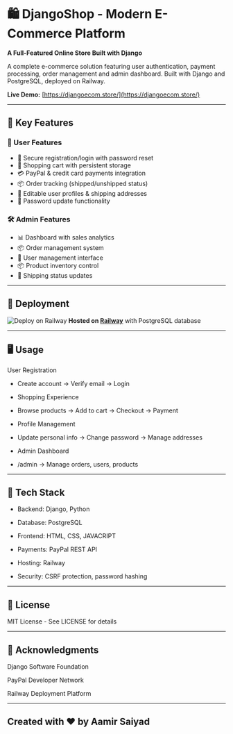 # 🛍️ DjangoShop - Modern E-Commerce Platform  
**A Full-Featured Online Store Built with Django**  


A complete e-commerce solution featuring user authentication, payment processing, order management and admin dashboard. Built with Django and PostgreSQL, deployed on Railway.

**Live Demo:** [https://djangoecom.store/](https://djangoecom.store/)

---

## 🌟 Key Features  
### 👤 User Features  
- 🔐 Secure registration/login with password reset
- 🛒 Shopping cart with persistent storage
- 💳 PayPal & credit card payments integration
- 📦 Order tracking (shipped/unshipped status)
- 📝 Editable user profiles & shipping addresses
- 🔄 Password update functionality

### 🛠️ Admin Features  
- 📊 Dashboard with sales analytics
- 📦 Order management system
- 👥 User management interface
- 📦 Product inventory control
- 🚚 Shipping status updates

---

## 🚀 Deployment  
![Deploy on Railway](https://railway.app/button.svg)
**Hosted on [Railway](https://railway.app)** with PostgreSQL database

---

## 🖥️ Usage
User Registration

- Create account → Verify email → Login

- Shopping Experience

- Browse products → Add to cart → Checkout → Payment

- Profile Management

- Update personal info → Change password → Manage addresses

- Admin Dashboard

- /admin → Manage orders, users, products

---

## 🧩 Tech Stack
- Backend: Django, Python

- Database: PostgreSQL

- Frontend: HTML, CSS, JAVACRIPT

- Payments: PayPal REST API

- Hosting: Railway

- Security: CSRF protection, password hashing

---

## 📜 License
MIT License - See LICENSE for details

---

## 🙏 Acknowledgments
Django Software Foundation

PayPal Developer Network

Railway Deployment Platform

---

## Created with ❤️ by Aamir Saiyad